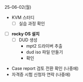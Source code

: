 25-06-02(월)
- KVM 스터디
	- [ ] 실습 과정 확인
- [ ] **rocky OS 설치**
	- [ ] DUD 생성
		- mpt2 드라이버 추출
		- dud iso 파일 만들기
		- 확인
- Case report 검토 전환 확인 (나중에)
- 자격증 시험 신청자 연락 (나중에)